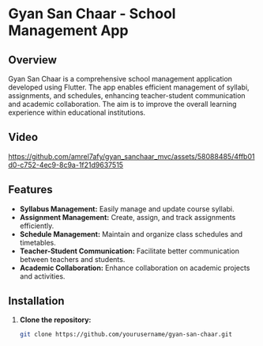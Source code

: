 # Gyan San Chaar - School Management App

## Overview

Gyan San Chaar is a comprehensive school management application developed using Flutter. The app enables efficient management of syllabi, assignments, and schedules, enhancing teacher-student communication and academic collaboration. The aim is to improve the overall learning experience within educational institutions.
## Video
https://github.com/amrel7afy/gyan_sanchaar_mvc/assets/58088485/4ffb01d0-c752-4ec9-8c9a-1f21d9637515

## Features

- **Syllabus Management:** Easily manage and update course syllabi.
- **Assignment Management:** Create, assign, and track assignments efficiently.
- **Schedule Management:** Maintain and organize class schedules and timetables.
- **Teacher-Student Communication:** Facilitate better communication between teachers and students.
- **Academic Collaboration:** Enhance collaboration on academic projects and activities.





## Installation

1. **Clone the repository:**
   ```bash
   git clone https://github.com/yourusername/gyan-san-chaar.git
